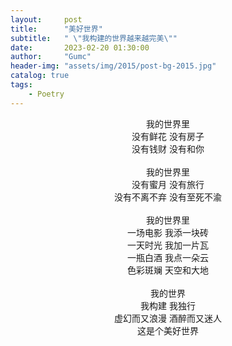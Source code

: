 ```yaml
---
layout:     post
title:      "美好世界"
subtitle:   " \"我构建的世界越来越完美\""
date:       2023-02-20 01:30:00
author:     "Gumc"
header-img: "assets/img/2015/post-bg-2015.jpg"
catalog: true
tags:
    - Poetry
---
```

<center>
我的世界里<br/>
没有鲜花 没有房子<br/>
没有钱财 没有和你<br/>
<br/>
我的世界里<br/>
没有蜜月 没有旅行<br/>
没有不离不弃 没有至死不渝<br/>
<br/>
我的世界里<br/>
一场电影 我添一块砖<br/>
一天时光 我加一片瓦<br/>
一瓶白酒 我点一朵云<br/>
色彩斑斓 天空和大地<br/>
<br/>
我的世界<br/>
我构建 我独行<br/>
虚幻而又浪漫 酒醉而又迷人<br/>
这是个美好世界<br/>
<br/>
</center>

